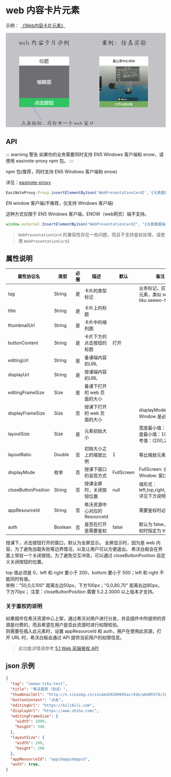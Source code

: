 # web 内容卡片元素

示例：
[《Web内容卡片元素》](https://r302.cc/4z6Vvlp?platform=enpc&channel=copylink)

![示意图](./img/2021-09-29-19-15-58.png)

## API

::: warning 警告
如果你的业务需要同时支持 EN5 Windows 客户端和 enow，请使用 easinote-proxy npm 包。
:::

npm 包(推荐，同时支持 EN5 Windows 客户端和 enow)  

详见：[easinote-proxy](/apis/npm/easinote-proxy.html)

```js
EasiNoteProxy.Proxy.insertElementByJson('WebPresentationCard2','{元素数据描述的 Json 对象}');
```

EN window 客户端(不推荐，仅支持 Windows 客户端)

这种方式仅限于 EN5 Windows 客户端，ENOW（web网页）端不支持。

```js
window.external.InsertElementByJson("WebPresentationCard2", "{元素数据描述的 Json 对象}")
```

> `WebPresentationCard` 的兼容性存在一些问题，而且不支持鉴权处理，请使用 `WebPresentationCard2`

## 属性说明

| 属性协议名          | 类型    | 必需 | 描述                          | 默认       | 备注                                               |
|---------------------|---------|-----|-----------------------------|------------|----------------------------------------------------|
| tag                 | String  | 是   | 卡片的类型标记                |            | 业务标记，区分不同元素，类似 seewo-tiku seewo-huaban |
| title               | String  | 是   | 卡片上的标题                  |            |                                                    |
| thumbnailUrl        | String  | 是   | 卡片中的缩列图                |            |                                                    |
| buttonContent       | String  | 是   | 卡片下方的点击按钮的标题      | 打开       |                                                    |
| editingUrl          | String  | 是   | 备课端内容的URL               |            |                                                    |
| displayUrl          | String  | 是   | 授课端内容的URL               |            |                                                    |
| editingFrameSize    | Size    | 是   | 备课下打开的 web 页面的大小   |            |                                                    |
| displayFrameSize    | Size    | 否   | 授课下打开的 web 页面的大小   |            | displayMode 为 Window 是必须指定                   |
| layoutSize          | Size    | 是   | 元素初始大小                  |            | 宽度最小值：100 高度最小值：100；参考值：(200,200)     |
| layoutRatio         | Double  | 否   | 初始大小之上的缩放比例        | 1          | 等比缩放元素大小                                   |
| displayMode         | 枚举    | 否   | 授课下窗口的呈现方式          | FullScreen | FullScreen: 全屏；Window: 窗口显示                  |
| closeButtonPosition | String  | 否   | 授课全屏时，关闭按钮位置       | null       | 值形式：left,top,right,bottom; 详见下方说明         |
| appResourceId       | String  | 否   | 希沃资源中心对应的 ResourceId |            | 需要鉴权时必须指定                                 |
| auth                | Boolean | 否   | 是否在打开是需要鉴权          | false      | 默认为 false，需要鉴权时指定为 true                 |

授课下，点击按钮打开的窗口，默认为全屏显示。
全屏显示时，因为是 web 内容，为了避免加载失败等边界情况，以及让用户可以方便退出。
希沃白板会在界面上常驻一个关闭按钮。为了避免交互冲突，可以通过 closeButtonPosition 自定义关闭按钮的位置。  

top 值必须是 0，left 和 right 要小于 200，bottom 要小于 500；left 和 right 不能同时有值。  
举例："50,0,0,100" 距离左边50px，下方100px；"0,0,80,70" 距离右边80px，下方70px；
注意：closeButtonPosition 需要 5.2.2.3000 以上版本才支持。

### 关于鉴权的说明

如果插件在希沃资源中心上架，通过希沃对用户进行分发，并且插件中所提供的资源是付费的，而且希望在用户是否此资源时进行权限校验。  
则需要在插入此元素时，设置 appResourceId 和 auth，用户在使用此资源，打开 URL 时，希沃白板会通过 API 提供当前用户的权限信息。

> 此功能详情请参考 [5.1 Web 前端鉴权 API](http://open.seewo.com/#/service/1847/doc/2256)

## json 示例

```json
{
  "tag": "seewo-tiku-test",
  "title": "希沃题库（测试）",
  "thumbnailUrl": "http://n.sinaimg.cn/sinakd20200605ac/416/w640h576/20200605/301b-iurnkpq9297963.jpg",
  "buttonContent": "点击",
  "editingUrl": "https://bilibili.com",
  "displayUrl": "https://www.zhihu.com/",
  "editingFrameSize": {
    "width": 1000,
    "height": 500
  },
  "layoutSize": {
    "width": 200,
    "height": 200
  },
  "appResourceId": "appidappidappid",
  "auth": true,
}
```
